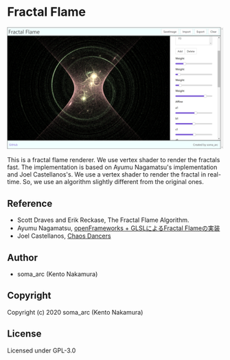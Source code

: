 # Fractal Flame
![Fractal Flame](./img/fractalFlame.png)

This is a fractal flame renderer. We use vertex shader to render the fractals fast.
The implementation is based on Ayumu Nagamatsu's implementation and Joel Castellanos's.
We use a vertex shader to render the fractal in real-time. So, we use an algorithm slightly different from the original ones.

## Reference
- Scott Draves and Erik Reckase, The Fractal Flame Algorithm.
- Ayumu Nagamatsu, [openFrameworks + GLSLによるFractal Flameの実装](https://ayumu-nagamatsu.com/archives/500/)
- Joel Castellanos, [Chaos Dancers](https://www.cs.unm.edu/~joel/WebGL/)

## Author
- soma_arc (Kento Nakamura)

## Copyright
Copyright (c) 2020 soma_arc (Kento Nakamura)

## License
Licensed under GPL-3.0
